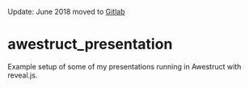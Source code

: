 Update: June 2018 moved to [Gitlab](https://gitlab.com/eschabell/awestruct_presentation)


# awestruct_presentation
Example setup of some of my presentations running in Awestruct with reveal.js.
